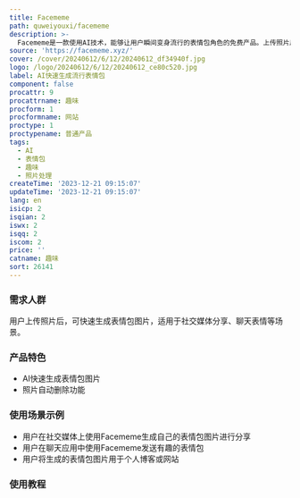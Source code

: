 ```yaml
---
title: Facememe
path: quweiyouxi/facememe
description: >-
  Facememe是一款使用AI技术，能够让用户瞬间变身流行的表情包角色的免费产品。上传照片后，即可快速生成表情包图片，照片将在24小时后自动删除。产品定位为提供快速有趣的表情包生成体验。
source: 'https://facememe.xyz/'
cover: /cover/20240612/6/12/20240612_df34940f.jpg
logo: /logo/20240612/6/12/20240612_ce80c520.jpg
label: AI快速生成流行表情包
component: false
procattr: 9
procattrname: 趣味
procform: 1
procformname: 网站
proctype: 1
proctypename: 普通产品
tags:
  - AI
  - 表情包
  - 趣味
  - 照片处理
createTime: '2023-12-21 09:15:07'
updateTime: '2023-12-21 09:15:07'
lang: en
isicp: 2
isqian: 2
iswx: 2
isqq: 2
iscom: 2
price: ''
catname: 趣味
sort: 26141
---
```




### 需求人群
用户上传照片后，可快速生成表情包图片，适用于社交媒体分享、聊天表情等场景。

### 产品特色
- AI快速生成表情包图片
- 照片自动删除功能

### 使用场景示例
- 用户在社交媒体上使用Facememe生成自己的表情包图片进行分享
- 用户在聊天应用中使用Facememe发送有趣的表情包
- 用户将生成的表情包图片用于个人博客或网站

### 使用教程


  
